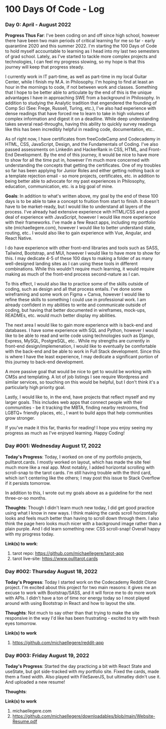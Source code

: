 # 100 Days Of Code - Log

### Day 0: April - August 2022

**Progress Thus Far**: I've been coding on and off since high school, however there have been two main periods of critical learning for me so far - early quarantine 2020 and this summer 2022. I'm starting the 100 Days of Code to hold myself accountable to learning as I head into my last two semesters of grad school. Lately, as I've started to tackle more complex projects and technologies, I can feel my progress slowing, so my hope is that this journey will keep that progress steady. 

I currently work in IT part-time, as well as part-time in my local Guitar Center, while I finish my M.A. in Philosophy. I'm hoping to find at least an hour in the mornings to code, if not between work and classes. Something that I hope to be better able to articulate by the end of this is the unique advantages I have in approaching SWE from a background in Philosophy. In addition to studying the Analytic tradition that engendered the founding of Comp Sci (See: Frege, Russell, Turing, etc.), I've also had experience with dense readings that have forced me to learn to take in high volumes of complex information and digest it on a deadline. While deep understanding takes several read-throughs, having this ability to quickly survey readings like this has been incredibly helpful in reading code, documentation, etc..

As of right now, I have certificates from freeCodeCamp and Codecademy in HTML, CSS, JavaScript, Design, and the Fundamentals of Coding. I've also passed assessments on Linkedin and HackerRank in CSS, HTML, and Front-End Development. By the end of this journey, it would be nice to have more to show for all the time put in, however I'm much more concerned with understanding the concepts that getting the certificates. One of my troubles so far has been applying for Junior Roles and either getting nothing back or a template rejection email - so more projects, certificates, etc. in addition to being better able to advocate for my past experiences in Philosophy, education, communication, etc. is a big goal of mine.

**Goals**: In addition to what's written above, my goal by the end of these 100 days is to be able to take a concept to fruition from start to finish. It doesn't have to be market-ready, but I would like to understand all layers of the process. I've already had extensive experience with HTML/CSS and a good deal of experience with JavaScript, however I would like more experience with their frameworks. I've made a few React apps, including my portfolio site (michaellegere.com), however I would like to better understand state, routing, etc.. I would also like to gain experience with Vue, Angular, and React Native.

I do have experience with other front-end libraries and tools such as SASS, Tailwind, Bootstrap, and MUI, however I would like to have more to show for this. I may dedicate 4-5 of these 100 days to making a folder of as many well-designed landing sites as I can using these tools in different combinations. While this wouldn't require much learning, it would require making as much of the front-end process second-nature as I can.

To this effect, I would also like to practice some of the skills outside of coding, such as design and all that process entails. I've done some wireframing and some work on Figma + Canva, however I would like to refine these skills to something I could use in professional work. I am already confident in my abilities to write and communicate outside of coding, but having that better documented in wireframes, mock-ups, READMEs, etc. would much better display my abilities.

The next area I would like to gain more experience with is back-end and databases. I have some experience with SQL and Python, however I would like to be able to read and write code using technologies such as Django, Express, MySQL, PostgreSQL, etc.. While my strengths are currently in front-end design/implemenation, I would like to eventually be comfortable with the back-end and be able to work in Full Stack development. Since this is where I have the least experience, I may dedicate a significant portion of this journey to back-end development.

A more passive goal that would be nice to get to would be working with CMSs and templating. A lot of job listings I see require Wordpress and similar services, so touching on this would be helpful, but I don't think it's a particularly high priority goal.

Lastly, I would like to, in the end, have projects that reflect myself and my larger goals. This includes web apps that connect people with their communities - be it tracking the MBTA, finding nearby restrooms, find LGBTQ+ friendly places, etc., I want to build apps that help communities grow stronger.

If you've made it this far, thanks for reading! I hope you enjoy seeing my progress as much as I've enjoyed learning. Happy Coding!


### Day #001: Wednesday August 17, 2022

**Today's Progress**: Today, I worked on one of my portfolio projects, pulltarot.cards. I mostly worked on layout, which has made the site feel much more like a real app. Most notably, I added horizontal scrolling with scroll-snap to the tarot cards. I'm still having trouble with the third card, which isn't centering like the others; I may post this issue to Stack Overflow if it persists tomorrow.

In addition to this, I wrote out my goals above as a guideline for the next three-or-so months.

**Thoughts**: Though I didn't learn much new today, I did get good practice using what I know in new ways. I think making the cards scroll horizontally looks and feels much better than having to scroll down through them. I also think the page hero looks much nicer with a background image rather than a plain purple. And I did learn something new: CSS scroll-snap! Overall happy with my progress today.

**Link(s) to work**: 
1. tarot repo: https://github.com/michaellegere/tarot-app
2. tarot live-site: https://www.pulltarot.cards

### Day #002: Thursday August 18, 2022

**Today's Progress**: Today I started work on the Codecademy Reddit Clone project. I'm excited about this project for two main reasons: it gives me an excuse to work with Bootstrap/SASS, and it will force me to do more work with APIs. I didn't have a ton of time nor energy today so I most played around with using Bootstrap in React and how to layout the site.

**Thoughts**: Not much to say other than that trying to make the site responsive in the way I'd like has been frustrating - excited to try with fresh eyes tomorrow.

**Link(s) to work**
1. https://github.com/michaellegere/reddit-app

### Day #003: Friday August 19, 2022

**Today's Progress**: Started the day practicing a bit with React State and useState, but got side-tracked with my portfolio site. Fixed the cards, made them a fixed width. Also played with FileSaverJS, but ultimatley didn't use it. And uploaded a new resume!

**Thoughts**: 

**Link(s) to work**
1. michaellegere.com
2. https://github.com/michaellegere/downloadables/blob/main/Website-Resume.pdf
